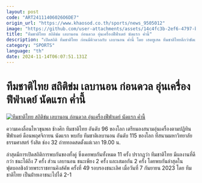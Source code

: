 ```yaml
---
layout: post
code: "ART24111406026O6DE7"
origin_url: "https://www.khaosod.co.th/sports/news_9505012"
image: "https://github.com/user-attachments/assets/14c4fc3b-2ef6-4797-babd-f0d37da1330d"
title: "ทีมชาติไทย สถิติข่ม เลบานอน ก่อนดวล อุ่นเครื่องฟีฟ่าเดย์ นัดแรก ค่ำนี้"
description: "เปิดสถิติ ทีมชาติไทย ก่อนมีคิวดวลกับ เลบานอน ค่ำนี้ โดย เฮดทูเฮด ทีมชาติไทยดีกว่าชัดเจน ในการเจอกันทั้งหมด 11 ครั้งไปก่อนหน้านี้"
category: "SPORTS"
language: "th"
date: 2024-11-14T06:07:51.131Z
---
```


# ทีมชาติไทย สถิติข่ม เลบานอน ก่อนดวล อุ่นเครื่องฟีฟ่าเดย์ นัดแรก ค่ำนี้

[![ทีมชาติไทย สถิติข่ม เลบานอน ก่อนดวล อุ่นเครื่องฟีฟ่าเดย์ นัดแรก ค่ำนี้](https://www.khaosod.co.th/wpapp/uploads/2024/11/ghut.jpg "ทีมชาติไทย สถิติข่ม เลบานอน ก่อนดวล อุ่นเครื่องฟีฟ่าเดย์ นัดแรก ค่ำนี้")](https://www.khaosod.co.th/wpapp/uploads/2024/11/ghut.jpg)

ความเคงลื่อนไหวขุนพล ช้างศึก ทีมชาติไทย อันดับ 96 ของโลก เตรียมลงสนามอุ่นเครื่องตามปฎิทินฟีฟ่าเดย์ ดือนพฤศจิกายน นัดแรก พบกับ ทีมชาติเลบานอน อันดับ 115 ของโลก ที่สนามมหาวิทยาลัยธรรมศาสตร์ รังสิต ช่อง 32 ถ่ายทอดสดตั้งแต่เวลา 19.00 น.

ล่าสุดมีการเปิดสถิติการพบกันของทั้งคู่ ซึ่งเคยพบกันทั้งหมด 11 ครั้ง ปรากฏว่า ทีมชาติไทย มีผลงานที่ดีกว่า ชนะได้ถึง 7 ครั้ง ส่วน เลบานอน ชนะเพียง 2 ครั้ง และเสมอกัน 2 ครั้ง โดยพบกันล่าสุดในฟุตบอลชิงถ้วยพระราชทานคิงส์คัพ ครั้งที่ 49 รอบรองชนะเลิศ เมื่อวันที่ 7 กันยายน 2023 โดย ทีมชาติไทย เป็นฝ่ายเอาชนะไปได้ 2-1


